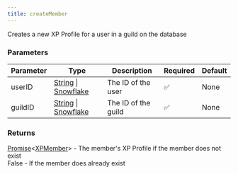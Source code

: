 ```yaml
---
title: createMember
---
```


Creates a new XP Profile for a user in a guild on the database

### Parameters

| Parameter | Type | Description | Required | Default |
|-----------|------|-------------|----------|---------|
|userID|[String](https://developer.mozilla.org/en-US/docs/Web/JavaScript/Reference/Global_Objects/String) \| [Snowflake](https://old.discordjs.dev/#/docs/discord.js/main/typedef/Snowflake)|The ID of the user|✅|None|
|guildID|[String](https://developer.mozilla.org/en-US/docs/Web/JavaScript/Reference/Global_Objects/String) \| [Snowflake](https://old.discordjs.dev/#/docs/discord.js/main/typedef/Snowflake)|The ID of the guild|✅|None|


### Returns

[Promise](https://developer.mozilla.org/en-US/docs/Web/JavaScript/Reference/Global_Objects/Promise)\<[XPMember](/typedefs/xpmember/)> - The member's XP Profile if the member does not exist\
False - If the member does already exist
